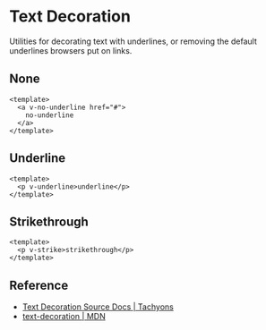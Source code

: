 <script setup>
import NoUnderline from '../components/text-decoration/NoUnderline.vue';
import StrikethroughDecoration from '../components/text-decoration/StrikethroughDecoration.vue';
import UnderlineDecoration from '../components/text-decoration/UnderlineDecoration.vue';
</script>

# Text Decoration

Utilities for decorating text with underlines,
or removing the default underlines browsers put on links.

## None

```vue
<template>
  <a v-no-underline href="#">
    no-underline
  </a>
</template>
```

<NoUnderline />

## Underline

```vue
<template>
  <p v-underline>underline</p>
</template>
```

<UnderlineDecoration />

## Strikethrough

```vue
<template>
  <p v-strike>strikethrough</p>
</template>
```

<StrikethroughDecoration />

## Reference

* [Text Decoration Source Docs | Tachyons](https://tachyons.io/docs/typography/text-decoration/)
* [text-decoration | MDN](https://developer.mozilla.org/en-US/docs/Web/CSS/text-decoration)
